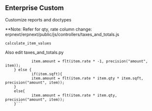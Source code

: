 ## Enterprise Custom

Customize reports and doctypes

**Note:
Refer for qty, rate column change:
erpnext/erpnext/public/js/controllers/taxes_and_totals.js

```calculate_item_values```



Also edit taxes_and_totals.py

```  if ((!item.qty) && me.frm.doc.is_return) {
            item.amount = flt(item.rate * -1, precision("amount", item));
    } else {
            if(item.sqft){
            item.amount = flt(item.rate * item.qty * item.sqft, precision("amount", item));
    }
    else{
            item.amount = flt(item.rate * item.qty, precision("amount", item));
    }```

